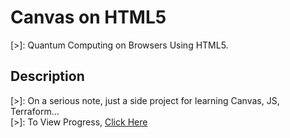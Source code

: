 # Canvas on HTML5

[>]: Quantum Computing on Browsers Using HTML5.

## Description

[>]: On a serious note, just a side project for learning Canvas, JS, Terraform...  
[>]: To View Progress, [Click Here](https://souravsinha21.github.io/HTML5-Canvas-Project)
